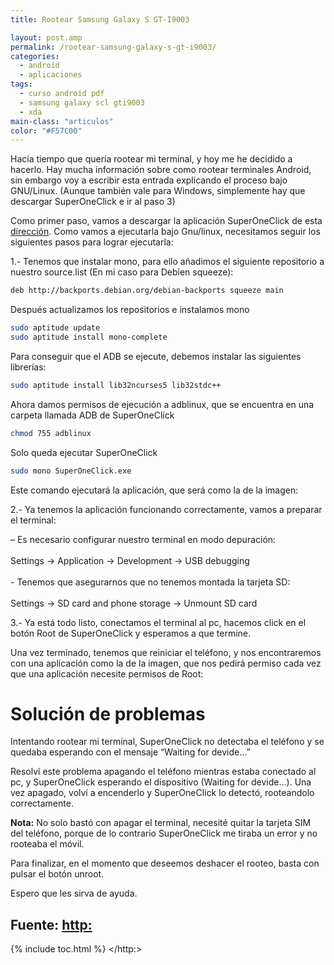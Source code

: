 ```yaml
---
title: Rootear Samsung Galaxy S GT-I9003

layout: post.amp
permalink: /rootear-samsung-galaxy-s-gt-i9003/
categories:
  - android
  - aplicaciones
tags:
  - curso android pdf
  - samsung galaxy scl gti9003
  - xda
main-class: "articulos"
color: "#F57C00"
---
```

<div class="icoso">
</div>

Hacía tiempo que quería rootear mi terminal, y hoy me he decidido a hacerlo. Hay mucha información sobre como rootear terminales Android, sin embargo voy a escribir esta entrada explicando el proceso bajo GNU/Linux. (Aunque también vale para Windows, simplemente hay que descargar SuperOneClick e ir al paso 3)


<!--ad-->

Como primer paso, vamos a descargar la aplicación SuperOneClick de esta [dirección][1]. Como vamos a ejecutarla bajo Gnu/linux, necesitamos seguir los siguientes pasos para lograr ejecutarla:

1.- Tenemos que instalar mono, para ello añadimos el siguiente repositorio a nuestro source.list (En mi caso para Debien squeeze):

```bash
deb http://backports.debian.org/debian-backports squeeze main
```

Después actualizamos los repositorios e instalamos mono

```bash
sudo aptitude update
sudo aptitude install mono-complete

```

Para conseguir que el ADB se ejecute, debemos instalar las siguientes librerías:

```bash
sudo aptitude install lib32ncurses5 lib32stdc++

```

Ahora damos permisos de ejecución a adblinux, que se encuentra en una carpeta llamada ADB de SuperOneClick

```bash
chmod 755 adblinux

```

Solo queda ejecutar SuperOneClick

```bash
sudo mono SuperOneClick.exe

```

Este comando ejecutará la aplicación, que será como la de la imagen:

<div class="separator" style="clear: both; text-align: center;">
<a href="https://1.bp.blogspot.com/-m5BLQYMKlGo/ToIa7Z8PYiI/AAAAAAAAAxg/hp9LVGRaQTQ/s1600/Screenshot-SuperOneClick.png" imageanchor="1" style="margin-left:1em; margin-right:1em"><amp-img layout="responsive" border="0" height="173" width="400" src="https://1.bp.blogspot.com/-m5BLQYMKlGo/ToIa7Z8PYiI/AAAAAAAAAxg/hp9LVGRaQTQ/s400/Screenshot-SuperOneClick.png" /></a>
</div>

2.- Ya tenemos la aplicación funcionando correctamente, vamos a preparar el terminal:

<p class="alert">
  &#8211; Es necesario configurar nuestro terminal en modo depuración:<br /> <br />Settings -> Application -> Development -> USB debugging<br /> <br />- Tenemos que asegurarnos que no tenemos montada la tarjeta SD:<br /> <br />Settings -> SD card and phone storage -> Unmount SD card
</p>

3.- Ya está todo listo, conectamos el terminal al pc, hacemos click en el botón Root de SuperOneClick y esperamos a que termine.

Una vez terminado, tenemos que reiniciar el teléfono, y nos encontraremos con una aplicación como la de la imagen, que nos pedirá permiso cada vez que una aplicación necesite permisos de Root:

<div class="separator" style="clear: both; text-align: center;">
<a href="https://lh5.googleusercontent.com/-6_6VWUHX_fA/ToIg3Si55bI/AAAAAAAAAxo/aXmmt_TEloU/s640/SC20110927-211316.png" imageanchor="1" style="margin-left:1em; margin-right:1em"><amp-img layout="responsive" border="0" height="640" width="384" src="https://lh5.googleusercontent.com/-6_6VWUHX_fA/ToIg3Si55bI/AAAAAAAAAxo/aXmmt_TEloU/s640/SC20110927-211316.png" /></a>
</div>

# Solución de problemas

Intentando rootear mi terminal, SuperOneClick no detectaba el teléfono y se quedaba esperando con el mensaje &#8220;Waiting for devide&#8230;&#8221;

Resolví este problema apagando el teléfono mientras estaba conectado al pc, y SuperOneClick esperando el dispositivo (Waiting for devide&#8230;). Una vez apagado, volví a encenderlo y SuperOneClick lo detectó, rooteandolo correctamente.

<p class="alert">
<b>Nota:</b> No solo bastó con apagar el terminal, necesité quitar la tarjeta SIM del teléfono, porque de lo contrario SuperOneClick me tiraba un error y no rooteaba el móvil.
</p>

Para finalizar, en el momento que deseemos deshacer el rooteo, basta con pulsar el botón unroot.

Espero que les sirva de ayuda.

## Fuente: <http:>



 [1]: http://shortfuse.org/?p=80

{% include toc.html %}
</http:>
